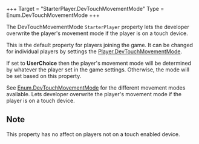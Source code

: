 +++
Target = "StarterPlayer.DevTouchMovementMode"
Type = Enum.DevTouchMovementMode
+++

The DevTouchMovementMode `StarterPlayer` property lets the developer overwrite the player's movement mode if the player is on a touch device.This is the default property for players joining the game. It can be changed for individual players by settings the [Player.DevTouchMovementMode](https://developer.roblox.com/api-reference/property/Player/DevTouchMovementMode).If set to **UserChoice** then the player's movement mode will be determined by whatever the player set in the game settings. Otherwise, the mode will be set based on this property.See [Enum.DevTouchMovementMode](https://developer.roblox.com/search#stq=DevTouchMovementMode) for the different movement modes available. Lets developer overwrite the player's movement mode if the player is on a touch device.## NoteThis property has no affect on players not on a touch enabled device.